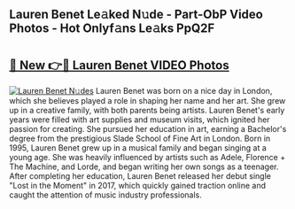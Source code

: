 ## Lauren Benet Le𝚊ked N𝚞de - Part-ObP Video Photos - Hot Onlyf𝚊ns Le𝚊ks PpQ2F

# <h2><a href="http://ac25016.deff.icu/?id=Lauren+Benet">🔗 New 👉🔴 Lauren Benet VIDEO Photos</a></h2>

[![Lauren Benet N𝚞des](https://i.imgur.com/rIISA9y.gif)](http://ac25016.deff.icu/?id=Lauren+Benet)
Lauren Benet was born on a nice day in London, which she believes played a role in shaping her name and her art. She grew up in a creative family, with both parents being artists. Lauren Benet's early years were filled with art supplies and museum visits, which ignited her passion for creating. She pursued her education in art, earning a Bachelor's degree from the prestigious Slade School of Fine Art in London. Born in 1995, Lauren Benet grew up in a musical family and began singing at a young age. She was heavily influenced by artists such as Adele, Florence + The Machine, and Lorde, and began writing her own songs as a teenager. After completing her education, Lauren Benet released her debut single "Lost in the Moment" in 2017, which quickly gained traction online and caught the attention of music industry professionals.
